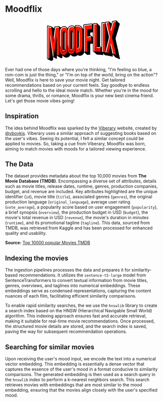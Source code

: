 # Moodflix

<div style="text-align: center;">
  <img src="./im_logo.png" alt="logo" width="50%">
</div>

Ever had one of those days where you're thinking, "I'm feeling so blue, a rom-com is just the thing," or "I'm on top of the world, bring on the action"? Well, Moodflix is here to save your movie night.
Get tailored recommendations based on your current feels. Say goodbye to endless scrolling and hello to the ideal movie match.
Whether you're in the mood for some drama, thrills, or romance, Moodflix is your new best cinema friend. Let's get those movie vibes going!

## Inspiration
The idea behind Moodflix was sparked by the [Viberary](http://viberary.pizza) website, created by [@vboykis](https://twitter.com/vboykis).
Viberary uses a similar approach of suggesting books based on the user's vibes. Seeing its potential, I felt a similar concept could be applied to movies.
So, taking a cue from Viberary, Moodflix was born, aiming to match movies with moods for a tailored viewing experience.

## The Data
The dataset provides metadata about the top 10,000 movies from **The Movie Database (TMDB)**. Encompassing a diverse set of attributes, details such as movie titles, release dates, runtime, genres, production companies, budget, and revenue are included. Key attributes highlighted are the unique identifier (`id`), movie title (`title`), associated genres (`genres`), the original production language (`original_language`), average user rating (`vote_average`), a popularity score based on user engagement (`popularity`), a brief synopsis (`overview`), the production budget in USD (`budget`), the movie's total revenue in USD (`revenue`), the movie's duration in minutes (`runtime`), and its promotional tagline (`tagline`). This data, sourced from TMDB, was retrieved from Kaggle and has been processed for enhanced quality and usability.

**Source:** [Top 10000 popular Movies TMDB](https://www.kaggle.com/datasets/ursmaheshj/top-10000-popular-movies-tmdb-05-2023)

## Indexing the movies
The ingestion pipelines processes the data and prepares it for similarity-based recommendations.
It utilizes the `sentence-t5-large` model from SentenceTransformers to convert textual information from movie titles, genres, overviews, and taglines into numerical embeddings.
These embeddings serve as condensed representations, capturing the content nuances of each film, facilitating efficient similarity comparisons.

To enable rapid similarity searches, the we use the `hnswlib` library to create a search index based on the HNSW (Hierarchical Navigable Small World) algorithm.
This indexing approach ensures fast and accurate retrieval, making it suitable for real-time movie recommendations.
Once processed, the structured movie details are stored, and the search index is saved, paving the way for subsequent recommendation operations.

## Searching for similar movies
Upon receiving the user's mood input, we encode the text into a numerical vector embedding.
This embedding is essentially a dense vector that captures the essence of the user's mood in a format conducive to similarity comparisons.
The generated embedding is then used as a search query in the `hnswlib` index to perform a k-nearest neighbors search.
This search retrieves movies with embeddings that are most similar to the mood embedding, ensuring that the movies align closely with the user's specified mood.

